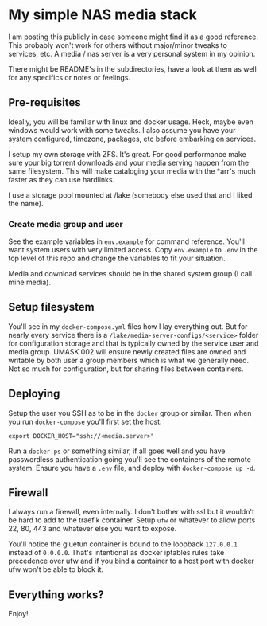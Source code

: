 # My simple NAS media stack

I am posting this publicly in case someone might find it as a good reference. This
probably won't work for others without major/minor tweaks to services, etc. A
media / nas server is a very personal system in my opinion.

There might be README's in the subdirectories, have a look at them as well
for any specifics or notes or feelings. 

## Pre-requisites

Ideally, you will be familiar with linux and docker usage. Heck, maybe even windows would
work with some tweaks. I also assume you have your system configured, timezone, packages,
etc before embarking on services.

I setup my own storage with ZFS. It's great. For good performance make sure your big
torrent downloads and your media serving happen from the same filesystem. This will
make cataloging your media with the *arr's much faster as they can use hardlinks.

I use a storage pool mounted at /lake (somebody else used that and I liked the name).

### Create media group and user

See the example variables in `env.example` for command reference. You'll want system users
with very limited access. Copy `env.example` to `.env` in the top level of this repo and
change the variables to fit your situation.

Media and download services should be in the shared system group (I call mine media).

## Setup filesystem

You'll see in my `docker-compose.yml` files how I lay everything out. But for nearly
every service there is a `/lake/media-server-configs/<service>` folder for configuration
storage and that is typically owned by the service user and media group. UMASK 002
will ensure newly created files are owned and writable by both user a group members
which is what we generally need. Not so much for configuration, but for sharing
files between containers.

## Deploying

Setup the user you SSH as to be in the `docker` group or similar.
Then when you run `docker-compose` you'll first set the host:

```
export DOCKER_HOST="ssh://<media.server>"
```

Run a `docker ps` or something similar, if all goes well and you have passwordless
authentication going you'll see the containers of the remote system. Ensure you have
a `.env` file, and deploy with `docker-compose up -d`.

## Firewall

I always run a firewall, even internally. I don't bother with ssl but it wouldn't be hard
to add to the traefik container. Setup `ufw` or whatever to allow ports 22, 80, 443 and
whatever else you want to expose.

You'll notice the gluetun container is bound to the loopback `127.0.0.1` instead of
`0.0.0.0`. That's intentional as docker iptables rules take precedence over ufw and
if you bind a container to a host port with docker ufw won't be able to block it.

## Everything works?

Enjoy!